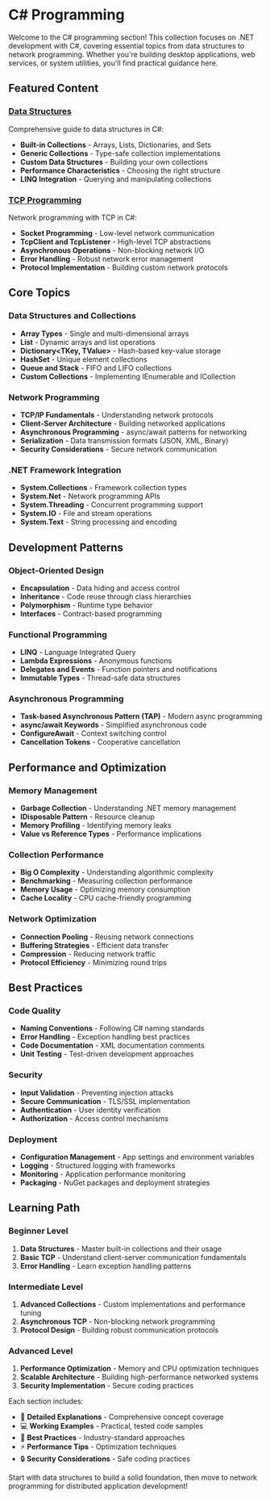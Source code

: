 # C# Programming

Welcome to the C# programming section! This collection focuses on .NET development with C#, covering essential topics from data structures to network programming. Whether you're building desktop applications, web services, or system utilities, you'll find practical guidance here.

## Featured Content

### [Data Structures](data-structure.md)
Comprehensive guide to data structures in C#:
- **Built-in Collections** - Arrays, Lists, Dictionaries, and Sets
- **Generic Collections** - Type-safe collection implementations
- **Custom Data Structures** - Building your own collections
- **Performance Characteristics** - Choosing the right structure
- **LINQ Integration** - Querying and manipulating collections

### [TCP Programming](tcp.md)
Network programming with TCP in C#:
- **Socket Programming** - Low-level network communication
- **TcpClient and TcpListener** - High-level TCP abstractions
- **Asynchronous Operations** - Non-blocking network I/O
- **Error Handling** - Robust network error management
- **Protocol Implementation** - Building custom network protocols

## Core Topics

### Data Structures and Collections
- **Array Types** - Single and multi-dimensional arrays
- **List<T>** - Dynamic arrays and list operations
- **Dictionary<TKey, TValue>** - Hash-based key-value storage
- **HashSet<T>** - Unique element collections
- **Queue<T> and Stack<T>** - FIFO and LIFO collections
- **Custom Collections** - Implementing IEnumerable and ICollection

### Network Programming
- **TCP/IP Fundamentals** - Understanding network protocols
- **Client-Server Architecture** - Building networked applications
- **Asynchronous Programming** - async/await patterns for networking
- **Serialization** - Data transmission formats (JSON, XML, Binary)
- **Security Considerations** - Secure network communication

### .NET Framework Integration
- **System.Collections** - Framework collection types
- **System.Net** - Network programming APIs
- **System.Threading** - Concurrent programming support
- **System.IO** - File and stream operations
- **System.Text** - String processing and encoding

## Development Patterns

### Object-Oriented Design
- **Encapsulation** - Data hiding and access control
- **Inheritance** - Code reuse through class hierarchies
- **Polymorphism** - Runtime type behavior
- **Interfaces** - Contract-based programming

### Functional Programming
- **LINQ** - Language Integrated Query
- **Lambda Expressions** - Anonymous functions
- **Delegates and Events** - Function pointers and notifications
- **Immutable Types** - Thread-safe data structures

### Asynchronous Programming
- **Task-based Asynchronous Pattern (TAP)** - Modern async programming
- **async/await Keywords** - Simplified asynchronous code
- **ConfigureAwait** - Context switching control
- **Cancellation Tokens** - Cooperative cancellation

## Performance and Optimization

### Memory Management
- **Garbage Collection** - Understanding .NET memory management
- **IDisposable Pattern** - Resource cleanup
- **Memory Profiling** - Identifying memory leaks
- **Value vs Reference Types** - Performance implications

### Collection Performance
- **Big O Complexity** - Understanding algorithmic complexity
- **Benchmarking** - Measuring collection performance
- **Memory Usage** - Optimizing memory consumption
- **Cache Locality** - CPU cache-friendly programming

### Network Optimization
- **Connection Pooling** - Reusing network connections
- **Buffering Strategies** - Efficient data transfer
- **Compression** - Reducing network traffic
- **Protocol Efficiency** - Minimizing round trips

## Best Practices

### Code Quality
- **Naming Conventions** - Following C# naming standards
- **Error Handling** - Exception handling best practices
- **Code Documentation** - XML documentation comments
- **Unit Testing** - Test-driven development approaches

### Security
- **Input Validation** - Preventing injection attacks
- **Secure Communication** - TLS/SSL implementation
- **Authentication** - User identity verification
- **Authorization** - Access control mechanisms

### Deployment
- **Configuration Management** - App settings and environment variables
- **Logging** - Structured logging with frameworks
- **Monitoring** - Application performance monitoring
- **Packaging** - NuGet packages and deployment strategies

## Learning Path

### Beginner Level
1. **Data Structures** - Master built-in collections and their usage
2. **Basic TCP** - Understand client-server communication fundamentals
3. **Error Handling** - Learn exception handling patterns

### Intermediate Level
1. **Advanced Collections** - Custom implementations and performance tuning
2. **Asynchronous TCP** - Non-blocking network programming
3. **Protocol Design** - Building robust communication protocols

### Advanced Level
1. **Performance Optimization** - Memory and CPU optimization techniques
2. **Scalable Architecture** - Building high-performance networked systems
3. **Security Implementation** - Secure coding practices

Each section includes:
- 📖 **Detailed Explanations** - Comprehensive concept coverage
- 💻 **Working Examples** - Practical, tested code samples
- 🎯 **Best Practices** - Industry-standard approaches
- ⚡ **Performance Tips** - Optimization techniques
- 🔒 **Security Considerations** - Safe coding practices

Start with data structures to build a solid foundation, then move to network programming for distributed application development!
